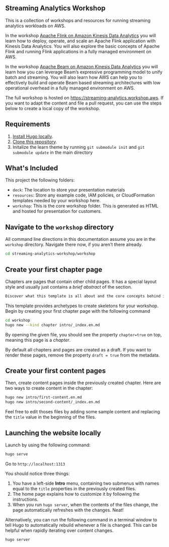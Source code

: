 ## Streaming Analytics Workshop

This is a collection of workshops and resources for running streaming analytics workloads on AWS.

In the workshop [Apache Flink on Amazon Kinesis Data Analytics](https://streaming-analytics.workshop.aws/flink-on-kda/) you will learn how to deploy, operate, and scale an Apache Flink application with Kinesis Data Analytics. You will also explore the basic concepts of Apache Flink and running Flink applications in a fully managed environment on AWS.

In the workshop [Apache Beam on Amazon Kinesis Data Analytics](https://streaming-analytics.workshop.aws/beam-on-kda/) you will learn how you can leverage Beam’s expressive programming model to unify batch and streaming. You will also learn how AWS can help you to effectively build and operate Beam based streaming architectures with low operational overhead in a fully managed environment on AWS.

The full workshop is hosted on https://streaming-analytics.workshop.aws. If you want to adapt the content and file a pull request, you can use the steps below to create a local copy of the workshop.

## Requirements

1. [Install Hugo locally](https://gohugo.io/overview/quickstart/).
1. [Clone this repository](https://help.github.com/articles/fork-a-repo/).
1. Initalize the learn theme by running `git submodule init` and `git submodule update` in the main directory


## What's Included

This project the following folders:

* `deck`: The location to store your presentation materials
* `resources`: Store any example code, IAM policies, or CloudFormation templates needed by your workshop here.
* `workshop`: This is the core workshop folder. This is generated as HTML and hosted for presentation for customers.


## Navigate to the `workshop` directory

All command line directions in this documentation assume you are in the `workshop` directory. Navigate there now, if you aren't there already.

```bash
cd streaming-analytics-workshop/workshop
```

## Create your first chapter page

Chapters are pages that contain other child pages. It has a special layout style and usually just contains a _brief abstract_ of the section.

```markdown
Discover what this template is all about and the core concepts behind it.
```

This template provides archetypes to create skeletons for your workshop. Begin by creating your first chapter page with the following command

```bash
cd workshop
hugo new --kind chapter intro/_index.en.md
```

By opening the given file, you should see the property `chapter=true` on top, meaning this page is a _chapter_.

By default all chapters and pages are created as a draft. If you want to render these pages, remove the property `draft = true` from the metadata.

## Create your first content pages

Then, create content pages inside the previously created chapter. Here are two ways to create content in the chapter:

```bash
hugo new intro/first-content.en.md
hugo new intro/second-content/_index.en.md
```

Feel free to edit thoses files by adding some sample content and replacing the `title` value in the beginning of the files. 

## Launching the website locally

Launch by using the following command:

```bash
hugo serve
```

Go to `http://localhost:1313`

You should notice three things:

1. You have a left-side **Intro** menu, containing two submenus with names equal to the `title` properties in the previously created files.
2. The home page explains how to customize it by following the instructions.
3. When you run `hugo server`, when the contents of the files change, the page automatically refreshes with the changes. Neat!

Alternatively, you can run the following command in a terminal window to tell Hugo to automatically rebuild whenever a file is changed. This can be helpful when rapidly iterating over content changes.

```bash
hugo server
```
